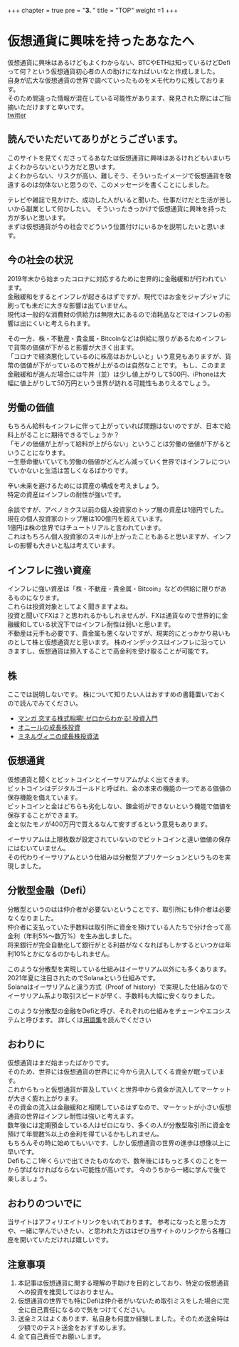 +++
chapter = true
pre = "<b>3. </b>"
title = "TOP"
weight =1 
+++

# 仮想通貨に興味を持ったあなたへ

仮想通貨に興味はあるけどもよくわからない、BTCやETHは知っているけどDefiって何？という仮想通貨初心者の人の助けになればいいなと作成しました。  
自身が広大な仮想通貨の世界で調べていったものをメモ代わりに残しております。  
そのため間違った情報が混在している可能性があります、発見された際にはご指摘いただけますと幸いです。  
[twitter](https://twitter.com/makeaboo)



## 読んでいただいてありがとうございます。

このサイトを見てくださってるあなたは仮想通貨に興味はあるけれどもいまいちよくわからないという方だと思います。  
よくわからない、リスクが高い、難しそう、そういったイメージで仮想通貨を敬遠するのは勿体ないと思うので、このメッセージを書くことにしました。  

テレビや雑誌で見かけた、成功した人がいると聞いた、仕事だけだと生活が苦しいから副業として何かしたい。 
そういったきっかけで仮想通貨に興味を持った方が多いと思います。  
まずは仮想通貨が今の社会でどういう位置付けにいるかを説明したいと思います。

## 今の社会の状況

2019年末から始まったコロナに対応するために世界的に金融緩和が行われています。  
金融緩和をするとインフレが起きるはずですが、現代ではお金をジャブジャブに刷っても未だに大きな影響は出ていません。  
現代は一般的な消費財の供給力は無限大にあるので消耗品などではインフレの影響は出にくいと考えられます。

その一方、株・不動産・貴金属・Bitcoinなどは供給に限りがあるためインフレで貨幣の価値が下がると影響が大きく出ます。  
「コロナで経済悪化しているのに株高はおかしいと」いう意見もありますが、貨幣の価値が下がっているので株が上がるのは自然なことです。 
もし、このまま金融緩和が進んだ場合には牛丼（並）は少し値上がりして500円、iPhoneは大幅に値上がりして50万円という世界が訪れる可能性もありえるでしょう。  

## 労働の価値

もちろん給料もインフレに伴って上がっていれば問題はないのですが、日本で給料上がることに期待できるでしょうか？   
「モノの価値が上がって給料が上がらない」ということは労働の価値が下がるということになります。  
一生懸命働いていても労働の価値がどんどん減っていく世界ではインフレについていかないと生活は苦しくなるばかりです。

辛い未来を避けるためには資産の構成を考えましょう。  
特定の資産はインフレの耐性が強いです。  

余談ですが、アベノミクス以前の個人投資家のトップ層の資産は1億円でした。  
現在の個人投資家のトップ層は100億円を超えています。  
1億円は株の世界ではチュートリアルと言われています。  
これはもちろん個人投資家のスキルが上がったこともあると思いますが、インフレの影響も大きいと私は考えています。

## インフレに強い資産

インフレに強い資産は「株・不動産・貴金属・Bitcoin」などの供給に限りがあるものになります。  
これらは投資対象としてよく聞きますよね。  
投資と聞いてFXは？と思われるかもしれませんが、FXは通貨なので世界的に金融緩和している状況下ではインフレ耐性は弱いと思います。  
不動産は元手も必要です、貴金属も悪くないですが、現実的にとっかかり易いものとして株と仮想通貨だと思います。
株のインデックスはインフレに沿っていきますし、仮想通貨は預入することで高金利を受け取ることが可能です。

## 株

ここでは説明しないです。
株について知りたい人はおすすめの書籍置いておくので読んでみてください。

- [マンガ 恋する株式相場! ゼロからわかる! 投資入門](https://amzn.to/3Dczqeb)
- [オニールの成長株投資](https://amzn.to/3iqlWna)
- [ミネルヴィニの成長株投資法](https://amzn.to/3D6kJcr)

## 仮想通貨

仮想通貨と聞くとビットコインとイーサリアムがよく出てきます。  
ビットコインはデジタルゴールドと呼ばれ、金の本来の機能の一つである価値の保存機能を備えています。  
ビットコインと金はどちらも劣化しない、錬金術ができないという機能で価値を保存することができます。  
金と似たモノが400万円で買えるなんて安すぎるという意見もあります。

イーサリアムは上限枚数が設定されていないのでビットコインと違い価値の保存にはむいていません。  
その代わりイーサリアムという仕組みは分散型アプリケーションというものを実現しました。  


## 分散型金融（Defi）

分散型というのはは仲介者が必要ないということです、取引所にも仲介者は必要なくなりました。  
仲介者に支払っていた手数料は取引所に資金を預けている人たちで分け合って高金利（年利5%〜数万%）を生み出しました。  
将来銀行が完全自動化して銀行がとる利益がなくなればもしかするといつかは年利10%とかになるのかもしれません。

このような分散型を実現している仕組みはイーサリアム以外にも多くあります。  
2021年夏に注目されたのでSolanaという仕組みです。  
Solanaはイーサリアムと違う方式（Proof of history）で実現した仕組みなのでイーサリアム系より取引スピードが早く、手数料も大幅に安くなりました。

このような分散型の金融をDefiと呼び、それぞれの仕組みをチェーンやエコシステムと呼びます。 
詳しくは[用語集](/basics/words/)を読んでください

##  おわりに

仮想通貨はまだ始まったばかりです。  
そのため、世界には仮想通貨の世界にに今から流入してくる資金が眠っています。  
これからもっと仮想通貨が普及していくと世界中から資金が流入してマーケットが大きく膨れ上がります。  
その資金の流入は金融緩和と相関しているはずなので、マーケットが小さい仮想通貨の世界はインフレ耐性は強いと考えます。  
数年後には定期預金している人はゼロになり、多くの人が分散型取引所に資金を預けて年間数%以上の金利を得ているかもしれません。  
もちろんその時に始めてもいいです、しかし仮想通貨の世界の進歩は想像以上に早いです。  
Defiもここ1年くらいで出てきたものなので、数年後にはもっと多くのことを一から学ばなければならない可能性が高いです。
今のうちから一緒に学んで後で楽しましょう。

## おわりのついでに

当サイトはアフィリエイトリンクをいれております。
参考になったと思った方や、一緒に学んでいきたい、と思われた方ははぜひ当サイトのリンクから各種口座を開いていただければ嬉しいです。  








## 注意事項

1. 本記事は仮想通貨に関する理解の手助けを目的としており、特定の仮想通貨への投資を推奨してはおりません。
1. 仮想通貨の世界でも特にDefiは仲介者がいないため取引ミスをした場合に完全に自己責任になるので気をつけてください。
1. 送金ミスはよくあります、私自身も何度か経験しました。そのため送金時は少額でのテスト送金をおすすめします。
1. 全て自己責任でお願いします。
